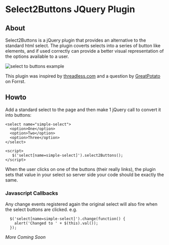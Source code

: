 # Select2Buttons JQuery Plugin

## About

Select2Buttons is a jQuery plugin that provides an alternative to the standard html select. The plugin coverts selects into a series of button like elements, 
and if used correctly can provide a better visual representation of the options available to a user.

![select to buttons example](http://o-sam-o.github.com/images/select2ButtonsExample.png)

This plugin was inspired by [threadless.com](http://www.threadless.com/) and a question by [GreatPotato](http://forrst.com/people/GreatPotato) on Forrst.

## Howto

Add a standard select to the page and then make 1 jQuery call to convert it into buttons:

    <select name="simple-select">
      <option>One</option>
      <option>Two</option>
      <option>Three</option>
    </select>

    <script>
       $('select[name=simple-select]').select2Buttons();
    </script>

When the user clicks on one of the buttons (their really links), the plugin sets that value in your select so server side your code should be exactly the same.

### Javascript Callbacks
Any change events registered again the original select will also fire when the select buttons are clicked. e.g.

      $('select[name=simple-select]').change(function() {
        alert('Changed to ' + $(this).val());
      });



_More Coming Soon_
